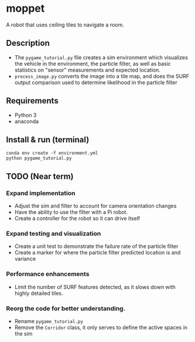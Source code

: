 # moppet
A robot that uses ceiling tiles to navigate a room. 

## Description
- The `pygame_tutorial.py` file creates a sim environment which visualizes the vehicle in the environment, the particle filter, as well as basic statistics on "sensor" measurements and expected location.
- `process_image.py` converts the image into a tile map, and does the SURF output comparison used to determine likelihood in the particle filter

## Requirements
- Python 3
- anaconda

## Install & run (terminal)
```
conda env create -f environment.yml
python pygame_tutorial.py
```

## TODO (Near term)

### Expand implementation
- Adjust the sim and filter to account for camera orientation changes
- Have the ability to use the filter with a Pi robot.
- Create a controller for the robot so it can drive itself
### Expand testing and visualization
- Create a unit test to demonstrate the failure rate of the particle filter
- Create a marker for where the particle filter predicted location is and variance
### Performance enhancements
- Limit the number of SURF features detected, as it slows down with highly detailed tiles.
### Reorg the code for better understanding.
- Rename `pygame_tutorial.py`
- Remove the `Corridor` class, it only serves to define the active spaces in the sim

